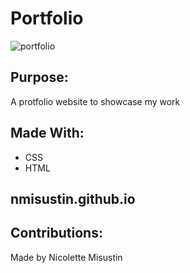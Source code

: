 # Portfolio
![portfolio](https://user-images.githubusercontent.com/78009246/109913929-bd08a900-7c63-11eb-8b96-c1865b8f9199.JPG)
## Purpose:
A protfolio website to showcase my work
## Made With:
* CSS
* HTML
## nmisustin.github.io
## Contributions:
Made by Nicolette Misustin
